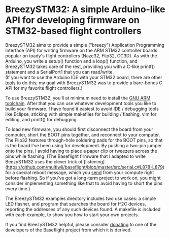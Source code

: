 # BreezySTM32: A simple Arduino-like API for developing firmware on STM32-based flight controllers

BreezySTM32 aims to provide a simple ("breezy") Application Programming Interface (API) for writing
firmware on the ARM STM32 controller boards popular on toady's flight controllers (Naze32, Flip32, CC3D).
As with the Arduino, you write a setup() function and a loop() function, and BreezySTM32 takes care of 
the rest, providing you with a C-like printf() statement and a SerialPort1 that you can read/write.  
(If you want to use the Arduino IDE with your STM32 board, there are other 
[tools](https://github.com/rogerclarkmelbourne/Arduino_STM32)
to do this; my goal with BreezySTM32 was to provide a bare-bones C API for my favorite flight controllers.)

To use BreezySTM32, you'll at minimum need to install the [GNU ARM toolchain](https://launchpad.net/gcc-arm-embedded).
After that you can use whatever development tools you like to build your firmware.  I have found it easiest to avoid 
IDE / debugging tools like Eclipse, sticking with simple
makefiles for building / flashing, vim for editing, and printf() for debugging.  

To load new firmware, you should first disconnect the board from your computer, short the BOOT pins together,
and reconnect to your computer.  The Flip32 features through-hole soldering pads for the BOOT
pins, so that is the board I've been using for development.  By pushing a two-pin jumper onto the pins,
I avoid having to place a paper clip or tweezers across the pins while flashing. (The Baseflight firmware
that I adapted to write BeezySTM32 uses the clever trick of 
[listening] (https://github.com/multiwii/baseflight/blob/master/src/serial.c#L878-L879)
for a special reboot message, which you
[send](https://github.com/multiwii/baseflight/blob/master/Makefile#L230)
from your compute right before flashing. So if you've got a long-term project to work on, you might consider
implementing something like that to avoid having to short the pins every time.)

The BreezySTM32 examples directory includes two use cases: a simple LED flasher, and program that searches the board
for I^2C devices, reporting the addresses of any such devices found.  A makefile is included with each example,
to show you how to start your own projects.

If you find BreezySTM32 helpful, please consider 
[donating](https://goo.gl/3tyFhz) to one of the developers of the Baseflight project from which it is derived.

